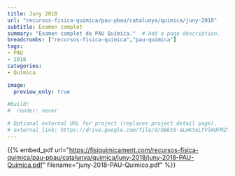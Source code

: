 ```yaml
---
title: Juny 2018
url: "recursos-fisica-quimica/pau-pbau/catalunya/quimica/juny-2018"
subtitle: Examen complet
summary: "Examen complet de PAU Química."  # Add a page description.
breadcrumbs: ["recursos-fisica-quimica","pau-quimica"]
tags:
- PAU
- 2018
categories:
- Química

image:
  preview_only: true

#build:
#  render: never

# Optional external URL for project (replaces project detail page).
# external_link: https://drive.google.com/file/d/0B6t6-aLmKtoLYVlWdFM2Ym5fV28/view
---
```


{{% embed_pdf url="https://fisiquimicament.com/recursos-fisica-quimica/pau-pbau/catalunya/quimica/juny-2018/juny-2018-PAU-Quimica.pdf" filename="juny-2018-PAU-Quimica.pdf" %}}